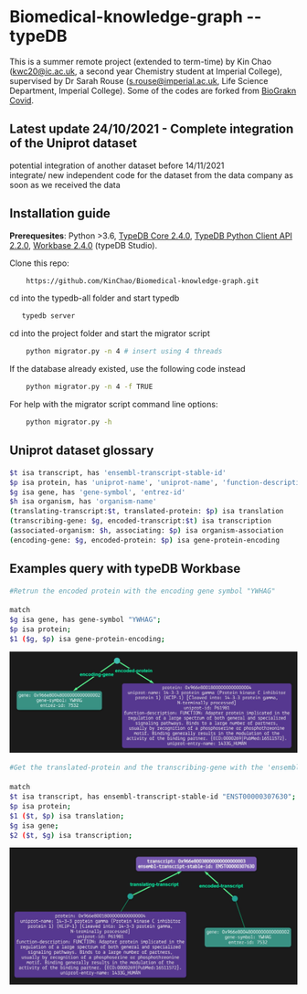 # Biomedical-knowledge-graph -- typeDB
This is a summer remote project (extended to term-time) by Kin Chao (kwc20@ic.ac.uk, a second year Chemistry student at Imperial College), supervised by Dr Sarah Rouse (s.rouse@imperial.ac.uk, Life Science Department, Imperial College). Some of the codes are forked from [BioGrakn Covid](https://github.com/vaticle/typedb-data-bio-covid).

## Latest update 24/10/2021 - Complete integration of the Uniprot dataset
potential integration of another dataset before 14/11/2021 <br/>
integrate/ new independent code for the dataset from the data company as soon as we received the data 
## Installation guide
**Prerequesites**: Python >3.6, [TypeDB Core 2.4.0](https://vaticle.com/download#core), [TypeDB Python Client API 2.2.0](https://docs.vaticle.com/docs/client-api/python), [Workbase 2.4.0](https://vaticle.com/download#workbase) (typeDB Studio).

Clone this repo:
```bash 
    https://github.com/KinChao/Biomedical-knowledge-graph.git
```
cd into the typedb-all folder and start typedb
```bash 
   typedb server
```
cd into the project folder and start the migrator script

```bash
    python migrator.py -n 4 # insert using 4 threads
```
If the database already existed, use the following code instead

```bash
    python migrator.py -n 4 -f TRUE
```
For help with the migrator script command line options:

```bash
    python migrator.py -h
```

## Uniprot dataset glossary

```bash
$t isa transcript, has 'ensembl-transcript-stable-id' 
$p isa protein, has 'uniprot-name', 'uniprot-name', 'function-description', 'uniprot-entry-name'
$g isa gene, has 'gene-symbol', 'entrez-id' 
$h isa organism, has 'organism-name' 
(translating-transcript:$t, translated-protein: $p) isa translation 
(transcribing-gene: $g, encoded-transcript:$t) isa transcription 
(associated-organism: $h, associating: $p) isa organism-association 
(encoding-gene: $g, encoded-protein: $p) isa gene-protein-encoding 

```

## Examples query with typeDB Workbase
```bash
#Retrun the encoded protein with the encoding gene symbol "YWHAG"

match
$g isa gene, has gene-symbol "YWHAG";
$p isa protein;
$1 ($g, $p) isa gene-protein-encoding;
```

![Query 1](Images/1.JPG)

```bash
#Get the translated-protein and the transcribing-gene with the 'ensembl-transcript-stable-id' of 'ENST00000307630'

match
$t isa transcript, has ensembl-transcript-stable-id "ENST00000307630";
$p isa protein;
$1 ($t, $p) isa translation; 
$g isa gene;
$2 ($t, $g) isa transcription;
```
![Query 2](Images/2.JPG)
